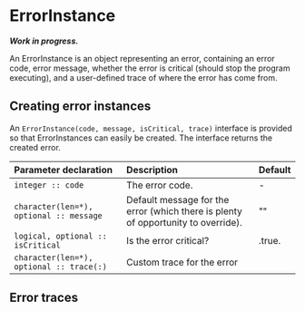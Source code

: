 # ErrorInstance

***Work in progress.***

An ErrorInstance is an object representing an error, containing an error code, error message, whether the error is critical (should stop the program executing), and a user-defined trace of where the error has come from.

<a name="creating"></a>
## Creating error instances

An `ErrorInstance(code, message, isCritical, trace)` interface is provided so that ErrorInstances can easily be created. The interface returns the created error.

| Parameter declaration | Description | Default |
| :--- | :--- | :--- |
| `integer :: code` | The error code. | - |
| `character(len=*), optional :: message` | Default message for the error (which there is plenty of opportunity to override). | "" |
| `logical, optional :: isCritical` | Is the error critical? | .true. |
| `character(len=*), optional :: trace(:)` | Custom trace for the error |

<a name="traces"></a>
## Error traces
